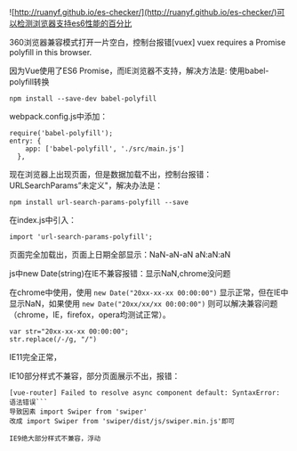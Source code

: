 ![http://ruanyf.github.io/es-checker/](http://ruanyf.github.io/es-checker/)可以检测浏览器支持es6性能的百分比

360浏览器兼容模式打开一片空白，控制台报错[vuex] vuex requires a Promise polyfill in this browser. 

因为Vue使用了ES6 Promise，而IE浏览器不支持，解决方法是: 使用babel-polyfill转换 

```npm install --save-dev babel-polyfill```

webpack.config.js中添加：

```
require('babel-polyfill');
entry: {
    app: ['babel-polyfill', './src/main.js']
  },
```
现在浏览器上出现页面，但是数据加载不出，控制台报错：URLSearchParams”未定义"，解决办法是：

```npm install url-search-params-polyfill --save```

在index.js中引入：

```import 'url-search-params-polyfill';```

页面完全加载出，页面上日期全部显示：NaN-aN-aN aN:aN:aN 

js中new Date(string)在IE不兼容报错：显示NaN,chrome没问题

在chrome中使用，使用
```new Date("20xx-xx-xx 00:00:00")```
显示正常，但在IE中显示NaN，如果使用
```new Date("20xx/xx/xx 00:00:00")```
则可以解决兼容问题（chrome，IE，firefox，opera均测试正常）。

```
var str="20xx-xx-xx 00:00:00";
str.replace(/-/g, "/")   
```

IE11完全正常，

IE10部分样式不兼容，部分页面展示不出，报错：
```
[vue-router] Failed to resolve async component default: SyntaxError: 语法错误```
导致因素 import Swiper from 'swiper' 
改成 import Swiper from 'swiper/dist/js/swiper.min.js'即可

IE9绝大部分样式不兼容，浮动
